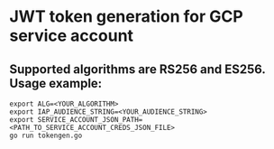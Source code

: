 # JWT token generation for GCP service account

## Supported algorithms are RS256 and ES256. Usage example:

```
export ALG=<YOUR_ALGORITHM>
export IAP_AUDIENCE_STRING=<YOUR_AUDIENCE_STRING>
export SERVICE_ACCOUNT_JSON_PATH=<PATH_TO_SERVICE_ACCOUNT_CREDS_JSON_FILE>
go run tokengen.go
```
